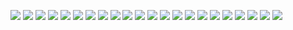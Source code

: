 ![](Entrega/Imagen1.png)
![](Entrega/Imagen2.png)
![](Entrega/Imagen3.png)
![](Entrega/Imagen4.png)
![](Entrega/Imagen5.png)
![](Entrega/Imagen6.png)
![](Entrega/Imagen7.png)
![](Entrega/Imagen8.png)
![](Entrega/Imagen9.png)
![](Entrega/Imagen10.png)
![](Entrega/Imagen11.png)
![](Entrega/Imagen12.png)
![](Entrega/Imagen13.png)
![](Entrega/Imagen15.png)
![](Entrega/Imagen16.png)
![](Entrega/Imagen17.png)
![](Entrega/Imagen18.png)
![](Entrega/Imagen19.png)
![](Entrega/Imagen20.png)
![](Entrega/Imagen21.png)
![](Entrega/Imagen23.png)
![](Entrega/Imagen25.png)
